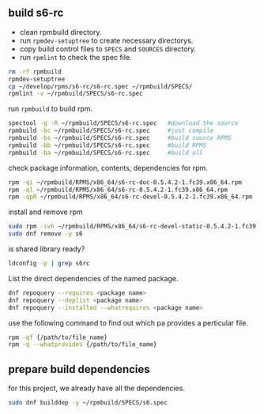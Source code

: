 
## build s6-rc

- clean rpmbuild directory.
- run `rpmdev-setuptree` to create necessary directorys.
- copy build control files to `SPECS` and `SOURCES` directory.
- run `rpmlint` to check the spec file.

```sh
rm -rf rpmbuild
rpmdev-setuptree
cp ~/develop/rpms/s6-rc/s6-rc.spec ~/rpmbuild/SPECS/
rpmlint -v ~/rpmbuild/SPECS/s6-rc.spec
```
run `rpmbuild` to build rpm.
```sh
spectool -g -R ~/rpmbuild/SPECS/s6-rc.spec   #download the source
rpmbuild -bc ~/rpmbuild/SPECS/s6-rc.spec     #just compile
rpmbuild -bs ~/rpmbuild/SPECS/s6-rc.spec     #build source RPMS
rpmbuild -bb ~/rpmbuild/SPECS/s6-rc.spec     #build RPMS
rpmbuild -ba ~/rpmbuild/SPECS/s6-rc.spec     #build all
```
check package information, contents, dependencies for rpm.
```sh
rpm -qi ~/rpmbuild/RPMS/x86_64/s6-rc-doc-0.5.4.2-1.fc39.x86_64.rpm
rpm -ql ~/rpmbuild/RPMS/x86_64/s6-rc-0.5.4.2-1.fc39.x86_64.rpm
rpm -qpR ~/rpmbuild/RPMS/x86_64/s6-rc-devel-0.5.4.2-1.fc39.x86_64.rpm
```
install and remove rpm
```sh
sudo rpm -ivh ~/rpmbuild/RPMS/x86_64/s6-rc-devel-static-0.5.4.2-1.fc39.x86_64.rpm
sudo dnf remove -y s6
```
is shared library ready?
```sh
ldconfig -p | grep s6rc
```
List the direct dependencies of the named package.
```sh
dnf repoquery --requires <package name>
dnf repoquery --deplist <package name>
dnf repoquery --installed --whatrequires <package name>
```
use the following command to find out which pa provides a perticular file.
```sh
rpm -qf {/path/to/file_name}
rpm -q --whatprovides {/path/to/file_name}
```
## prepare build dependencies
for this project, we already have all the dependencies.
```sh
sudo dnf builddep -y ~/rpmbuild/SPECS/s6.spec
```
